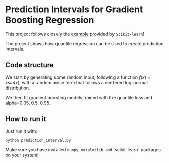 # Prediction Intervals for Gradient Boosting Regression

This project follows closely the [example](https://scikit-learn.org/stable/auto_examples/ensemble/plot_gradient_boosting_quantile.html#sphx-glr-auto-examples-ensemble-plot-gradient-boosting-quantile-py) provided by `Scikit-learn`!

The project shows how quantile regression can be used to create prediction intervals.

## Code structure

We start by generating some random input, following a function $f(x)=xsin(x)$, with a random noise term that follows a centered 
log-normal distribution.

We then fit gradient boosting models trained with the quantile loss and alpha=0.05, 0.5, 0.95.

## How to run it

Just run it with:
~~~
python prediction_interval.py
~~~

Make sure you have installed `numpy`, `matplotlib and `scikit-learn` packages on your system! 
